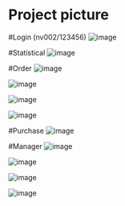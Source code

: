 # Project picture

#Login (nv002/123456)
![image](https://github.com/dinhphu96/Restaurant-Desktop-Application/assets/124566792/ba13a23e-8444-4a82-8fe6-5e205849ebc6)

#Statistical
![image](https://github.com/dinhphu96/Restaurant-Desktop-Application/assets/124566792/1b1825e1-dcf8-4165-8f59-2a7ab2a0c056)

#Order
![image](https://github.com/dinhphu96/Restaurant-Desktop-Application/assets/124566792/f607cd78-63e7-4ad5-8071-7e756e260eff)

![image](https://github.com/dinhphu96/Restaurant-Desktop-Application/assets/124566792/8457185e-e3de-40dd-bee7-3232a8669f36)

![image](https://github.com/dinhphu96/Restaurant-Desktop-Application/assets/124566792/81ba97f9-00bc-4fa1-8891-d9e8f08241bc)

![image](https://github.com/dinhphu96/Restaurant-Desktop-Application/assets/124566792/532bad85-37e6-4b60-8f5d-c312031f1c9f)


#Purchase
![image](https://github.com/dinhphu96/Restaurant-Desktop-Application/assets/124566792/75d2035a-97ff-43b1-aca7-1f0f4ba53aeb)

#Manager
![image](https://github.com/dinhphu96/Restaurant-Desktop-Application/assets/124566792/23849ec6-3a19-4da1-af5e-bab75e4795f0)

![image](https://github.com/dinhphu96/Restaurant-Desktop-Application/assets/124566792/085da750-f712-4fb1-9216-9e04ea7fecf8)

![image](https://github.com/dinhphu96/Restaurant-Desktop-Application/assets/124566792/8210ef51-5efc-4546-b65c-c4b665edc37c)

![image](https://github.com/dinhphu96/Restaurant-Desktop-Application/assets/124566792/7d577f9e-673a-45df-9e85-58529823acbd)










